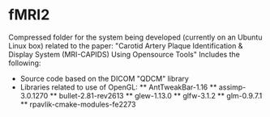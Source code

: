 # fMRI2
Compressed folder for the system being developed (currently on an Ubuntu Linux box) related to the paper:
"Carotid Artery Plaque Identification & Display System (MRI-CAPIDS) Using Opensource Tools"
Includes the following:
* Source code based on the DICOM "QDCM" library
* Libraries related to use of OpenGL: 
** AntTweakBar-1.16
** assimp-3.0.1270
** bullet-2.81-rev2613
** glew-1.13.0
** glfw-3.1.2
** glm-0.9.7.1
** rpavlik-cmake-modules-fe2273
